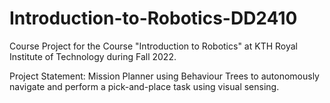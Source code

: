 # Introduction-to-Robotics-DD2410
Course Project for the Course "Introduction to Robotics" at KTH Royal Institute of Technology during Fall 2022. 

Project Statement: Mission Planner using Behaviour Trees to autonomously navigate and perform a pick-and-place task using visual sensing.
